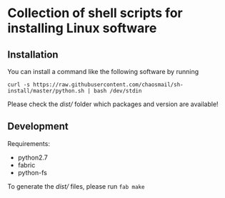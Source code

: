 # Collection of shell scripts for installing Linux software

## Installation

You can install a command like the following software by running

```
curl -s https://raw.githubusercontent.com/chaosmail/sh-install/master/python.sh | bash /dev/stdin
```

Please check the *dist/* folder which packages and version are available!

## Development

Requirements:
* python2.7
* fabric
* python-fs

To generate the *dist/* files, please run ```fab make```